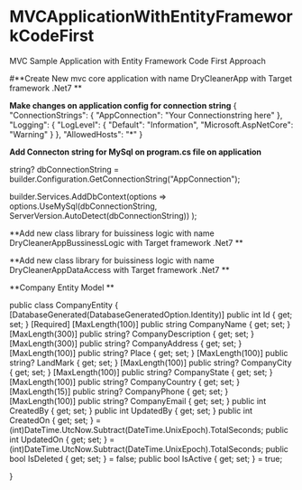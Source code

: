 # MVCApplicationWithEntityFrameworkCodeFirst
MVC Sample Application with Entity Framework Code First Approach


#**Create New mvc core application with name DryCleanerApp with Target framework .Net7  **



**Make changes on application config for connection string**
{
  "ConnectionStrings": {
    "AppConnection": "Your Connectionstring here"
  },
  "Logging": {
    "LogLevel": {
      "Default": "Information",
      "Microsoft.AspNetCore": "Warning"
    }
  },
  "AllowedHosts": "*"
}


**Add Connecton string for MySql on program.cs file on application**

string? dbConnectionString = builder.Configuration.GetConnectionString("AppConnection");

builder.Services.AddDbContext<DryCleanerContext>(options =>
options.UseMySql(dbConnectionString, ServerVersion.AutoDetect(dbConnectionString))
);

**Add new class library for buissiness logic with name DryCleanerAppBussinessLogic with Target framework .Net7  **


**Add new class library for buissiness logic with name DryCleanerAppDataAccess with Target framework .Net7  **


**Company Entity Model **

 public class CompanyEntity
{
    [DatabaseGenerated(DatabaseGeneratedOption.Identity)]
    public int Id { get; set; }
    [Required]
    [MaxLength(100)]
    public string CompanyName { get; set; }
    [MaxLength(300)]
    public string? CompanyDescription { get; set; }
    [MaxLength(300)]
    public string? CompanyAddress { get; set; }
    [MaxLength(100)]
    public string? Place { get; set; }
    [MaxLength(100)]
    public string? LandMark { get; set; }
    [MaxLength(100)]
    public string? CompanyCity { get; set; }
    [MaxLength(100)]
    public string? CompanyState { get; set; }
    [MaxLength(100)]
    public string? CompanyCountry { get; set; }
    [MaxLength(15)]
    public string? CompanyPhone { get; set; }
    [MaxLength(100)]
    public string? CompanyEmail { get; set; }
    public int CreatedBy { get; set; }
    public int UpdatedBy { get; set; }
    public int CreatedOn { get; set; } = (int)DateTime.UtcNow.Subtract(DateTime.UnixEpoch).TotalSeconds;
    public int UpdatedOn { get; set; } = (int)DateTime.UtcNow.Subtract(DateTime.UnixEpoch).TotalSeconds;
    public bool IsDeleted { get; set; } = false;
    public bool IsActive { get; set; } = true;

}


